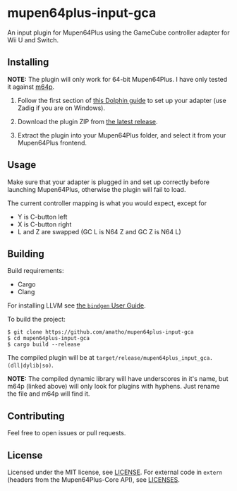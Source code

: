 # mupen64plus-input-gca

An input plugin for Mupen64Plus using the GameCube controller adapter for Wii U and Switch.

## Installing

**NOTE:** The plugin will only work for 64-bit Mupen64Plus. I have only tested it against [m64p](https://github.com/loganmc10/m64p).

1. Follow the first section of [this Dolphin guide](https://dolphin-emu.org/docs/guides/how-use-official-gc-controller-adapter-wii-u#Installation) to set up your adapter (use Zadig if you are on Windows).

1. Download the plugin ZIP from [the latest release](../../releases/latest).

1. Extract the plugin into your Mupen64Plus folder, and select it from your Mupen64Plus frontend.

## Usage

Make sure that your adapter is plugged in and set up correctly before launching Mupen64Plus, otherwise the plugin will fail to load.

The current controller mapping is what you would expect, except for

* Y is C-button left
* X is C-button right
* L and Z are swapped (GC L is N64 Z and GC Z is N64 L)

## Building

Build requirements:

* Cargo
* Clang

For installing LLVM see [the `bindgen` User Guide](https://rust-lang.github.io/rust-bindgen/requirements.html).

To build the project:

```
$ git clone https://github.com/amatho/mupen64plus-input-gca
$ cd mupen64plus-input-gca
$ cargo build --release
```

The compiled plugin will be at `target/release/mupen64plus_input_gca.(dll|dylib|so)`.

**NOTE:** The compiled dynamic library will have underscores in it's name, but m64p (linked above) will only look for plugins with hyphens. Just rename the file and m64p will find it.

## Contributing

Feel free to open issues or pull requests.

## License

Licensed under the MIT license, see [LICENSE](LICENSE). For external code in `extern` (headers from the Mupen64Plus-Core API), see [LICENSES](extern/LICENSES).
